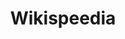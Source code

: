 ---
title: Wikispeedia
emoji: 🐳
colorFrom: purple
colorTo: gray
sdk: docker
app_port: 7860
hf_oauth: true
hf_oauth_scopes:
  - inference-api
  - email
---